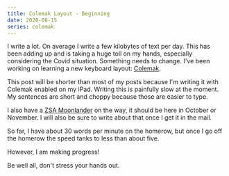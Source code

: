 ```yaml
---
title: Colemak Layout - Beginning
date: 2020-08-15
series: colemak
---
```


I write a lot. On average I write a few kilobytes of text per day. This has been
adding up and is taking a huge toll on my hands, especially considering the
Covid situation. Something needs to change. I've been working on learning a new
keyboard layout: [Colemak](https://colemak.com).

This post will be shorter than most of my posts because I'm writing it with
Colemak enabled on my iPad. Writing this is painfully slow at the moment. My
sentences are short and choppy because those are easier to type. 

I also have a [ZSA Moonlander](https://www.zsa.io/moonlander/) on the way, it
should be here in October or November. I will also be sure to write about that
once I get it in the mail.

So far, I have about 30 words per minute on the homerow, but once I go off the
homerow the speed tanks to less than about five.

However, I am making progress!

Be well all, don't stress your hands out.
